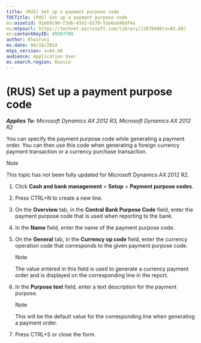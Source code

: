 ```yaml
---
title: (RUS) Set up a payment purpose code
TOCTitle: (RUS) Set up a payment purpose code
ms:assetid: 91e69c90-f3d6-43d1-b179-52e6ad48df4a
ms:mtpsurl: https://technet.microsoft.com/library/JJ678480(v=AX.60)
ms:contentKeyID: 49387709
author: Khairunj
ms.date: 04/18/2014
mtps_version: v=AX.60
audience: Application User
ms.search.region: Russia
---
```


# (RUS) Set up a payment purpose code 


_**Applies To:** Microsoft Dynamics AX 2012 R3, Microsoft Dynamics AX 2012 R2_

You can specify the payment purpose code while generating a payment order. You can then use this code when generating a foreign currency payment transaction or a currency purchase transaction.


> [!NOTE]
> <P>This topic has not been fully updated for Microsoft Dynamics AX 2012 R2.</P>



1.  Click **Cash and bank management** \> **Setup** \> **Payment purpose codes**.

2.  Press CTRL+N to create a new line.

3.  On the **Overview** tab, in the **Central Bank Purpose Code** field, enter the payment purpose code that is used when reporting to the bank.

4.  In the **Name** field, enter the name of the payment purpose code.

5.  On the **General** tab, in the **Currency op code** field, enter the currency operation code that corresponds to the given payment purpose code.
    

    > [!NOTE]
    > <P>The value entered in this field is used to generate a currency payment order and is displayed on the corresponding line in the report.</P>



6.  In the **Purpose text** field, enter a text description for the payment purpose.
    

    > [!NOTE]
    > <P>This will be the default value for the corresponding line when generating a payment order.</P>



7.  Press CTRL+S or close the form.

  


